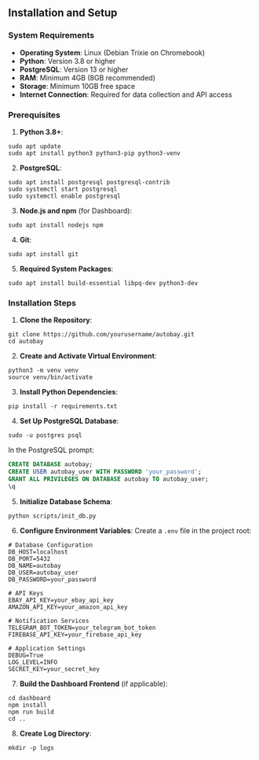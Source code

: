 ## Installation and Setup

### System Requirements

- **Operating System**: Linux (Debian Trixie on Chromebook)
- **Python**: Version 3.8 or higher
- **PostgreSQL**: Version 13 or higher
- **RAM**: Minimum 4GB (8GB recommended)
- **Storage**: Minimum 10GB free space
- **Internet Connection**: Required for data collection and API access


### Prerequisites

1. **Python 3.8+**:

```shellscript
sudo apt update
sudo apt install python3 python3-pip python3-venv
```


2. **PostgreSQL**:

```shellscript
sudo apt install postgresql postgresql-contrib
sudo systemctl start postgresql
sudo systemctl enable postgresql
```


3. **Node.js and npm** (for Dashboard):

```shellscript
sudo apt install nodejs npm
```


4. **Git**:

```shellscript
sudo apt install git
```


5. **Required System Packages**:

```shellscript
sudo apt install build-essential libpq-dev python3-dev
```




### Installation Steps

1. **Clone the Repository**:

```shellscript
git clone https://github.com/yourusername/autobay.git
cd autobay
```


2. **Create and Activate Virtual Environment**:

```shellscript
python3 -m venv venv
source venv/bin/activate
```


3. **Install Python Dependencies**:

```shellscript
pip install -r requirements.txt
```


4. **Set Up PostgreSQL Database**:

```shellscript
sudo -u postgres psql
```

In the PostgreSQL prompt:

```sql
CREATE DATABASE autobay;
CREATE USER autobay_user WITH PASSWORD 'your_password';
GRANT ALL PRIVILEGES ON DATABASE autobay TO autobay_user;
\q
```


5. **Initialize Database Schema**:

```shellscript
python scripts/init_db.py
```


6. **Configure Environment Variables**:
Create a `.env` file in the project root:

```plaintext
# Database Configuration
DB_HOST=localhost
DB_PORT=5432
DB_NAME=autobay
DB_USER=autobay_user
DB_PASSWORD=your_password

# API Keys
EBAY_API_KEY=your_ebay_api_key
AMAZON_API_KEY=your_amazon_api_key

# Notification Services
TELEGRAM_BOT_TOKEN=your_telegram_bot_token
FIREBASE_API_KEY=your_firebase_api_key

# Application Settings
DEBUG=True
LOG_LEVEL=INFO
SECRET_KEY=your_secret_key
```


7. **Build the Dashboard Frontend** (if applicable):

```shellscript
cd dashboard
npm install
npm run build
cd ..
```


8. **Create Log Directory**:

```shellscript
mkdir -p logs
```